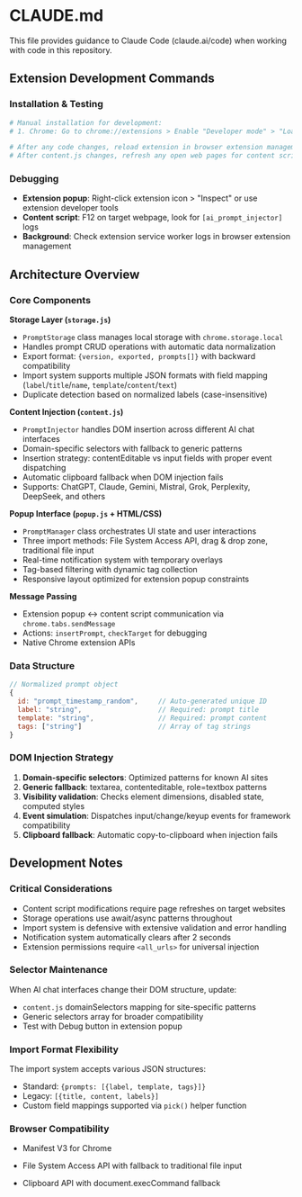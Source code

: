 # CLAUDE.md

This file provides guidance to Claude Code (claude.ai/code) when working with code in this repository.

## Extension Development Commands

### Installation & Testing
```bash
# Manual installation for development:
# 1. Chrome: Go to chrome://extensions > Enable "Developer mode" > "Load unpacked" > select project folder

# After any code changes, reload extension in browser extension management page
# After content.js changes, refresh any open web pages for content script to update
```

### Debugging
- **Extension popup**: Right-click extension icon > "Inspect" or use extension developer tools
- **Content script**: F12 on target webpage, look for `[ai_prompt_injector]` logs
- **Background**: Check extension service worker logs in browser extension management

## Architecture Overview

### Core Components

**Storage Layer (`storage.js`)**
- `PromptStorage` class manages local storage with `chrome.storage.local`
- Handles prompt CRUD operations with automatic data normalization
- Export format: `{version, exported, prompts[]}` with backward compatibility
- Import system supports multiple JSON formats with field mapping (`label`/`title`/`name`, `template`/`content`/`text`)
- Duplicate detection based on normalized labels (case-insensitive)

**Content Injection (`content.js`)**
- `PromptInjector` handles DOM insertion across different AI chat interfaces
- Domain-specific selectors with fallback to generic patterns
- Insertion strategy: contentEditable vs input fields with proper event dispatching
- Automatic clipboard fallback when DOM injection fails
- Supports: ChatGPT, Claude, Gemini, Mistral, Grok, Perplexity, DeepSeek, and others

**Popup Interface (`popup.js` + HTML/CSS)**
- `PromptManager` class orchestrates UI state and user interactions  
- Three import methods: File System Access API, drag & drop zone, traditional file input
- Real-time notification system with temporary overlays
- Tag-based filtering with dynamic tag collection
- Responsive layout optimized for extension popup constraints

**Message Passing**
- Extension popup ↔ content script communication via `chrome.tabs.sendMessage`
- Actions: `insertPrompt`, `checkTarget` for debugging
- Native Chrome extension APIs

### Data Structure

```javascript
// Normalized prompt object
{
  id: "prompt_timestamp_random",     // Auto-generated unique ID
  label: "string",                   // Required: prompt title
  template: "string",                // Required: prompt content  
  tags: ["string"]                   // Array of tag strings
}
```

### DOM Injection Strategy

1. **Domain-specific selectors**: Optimized patterns for known AI sites
2. **Generic fallback**: textarea, contenteditable, role=textbox patterns
3. **Visibility validation**: Checks element dimensions, disabled state, computed styles
4. **Event simulation**: Dispatches input/change/keyup events for framework compatibility
5. **Clipboard fallback**: Automatic copy-to-clipboard when injection fails

## Development Notes

### Critical Considerations
- Content script modifications require page refreshes on target websites
- Storage operations use await/async patterns throughout
- Import system is defensive with extensive validation and error handling
- Notification system automatically clears after 2 seconds
- Extension permissions require `<all_urls>` for universal injection

### Selector Maintenance
When AI chat interfaces change their DOM structure, update:
- `content.js` domainSelectors mapping for site-specific patterns
- Generic selectors array for broader compatibility
- Test with Debug button in extension popup

### Import Format Flexibility
The import system accepts various JSON structures:
- Standard: `{prompts: [{label, template, tags}]}`  
- Legacy: `[{title, content, labels}]`
- Custom field mappings supported via `pick()` helper function

### Browser Compatibility
- Manifest V3 for Chrome

- File System Access API with fallback to traditional file input
- Clipboard API with document.execCommand fallback